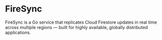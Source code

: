 # FireSync
FireSync is a Go service that replicates Cloud Firestore updates in real time
across multiple regions — built for highly available, globally distributed
applications.

